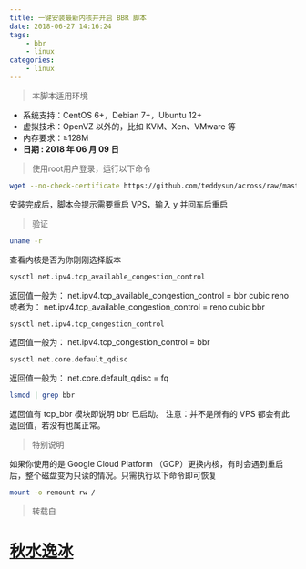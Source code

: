 ```yaml
---
title: 一键安装最新内核并开启 BBR 脚本
date: 2018-06-27 14:16:24
tags: 
    - bbr
    - linux
categories: 
    - linux
---
```


> 本脚本适用环境

* 系统支持：CentOS 6+，Debian 7+，Ubuntu 12+
* 虚拟技术：OpenVZ 以外的，比如 KVM、Xen、VMware 等
* 内存要求：≥128M
* **日期 : 2018 年 06 月 09 日**

> 使用root用户登录，运行以下命令

``` bash
wget --no-check-certificate https://github.com/teddysun/across/raw/master/bbr.sh && chmod +x bbr.sh && ./bbr.sh
```

安装完成后，脚本会提示需要重启 VPS，输入 y 并回车后重启

> 验证

``` bash
uname -r
```

查看内核是否为你刚刚选择版本

``` bash
sysctl net.ipv4.tcp_available_congestion_control
```

返回值一般为：
net.ipv4.tcp_available_congestion_control = bbr cubic reno
或者为：
net.ipv4.tcp_available_congestion_control = reno cubic bbr

``` bash
sysctl net.ipv4.tcp_congestion_control
```

返回值一般为：
net.ipv4.tcp_congestion_control = bbr

``` bash
sysctl net.core.default_qdisc
```

返回值一般为：
net.core.default_qdisc = fq

``` bash
lsmod | grep bbr
```

返回值有 tcp_bbr 模块即说明 bbr 已启动。
注意：并不是所有的 VPS 都会有此返回值，若没有也属正常。

> 特别说明

如果你使用的是 Google Cloud Platform （GCP）更换内核，有时会遇到重启后，整个磁盘变为只读的情况。只需执行以下命令即可恢复

``` bash
mount -o remount rw /
```

> 转载自

# [秋水逸冰](https://teddysun.com/489.html)